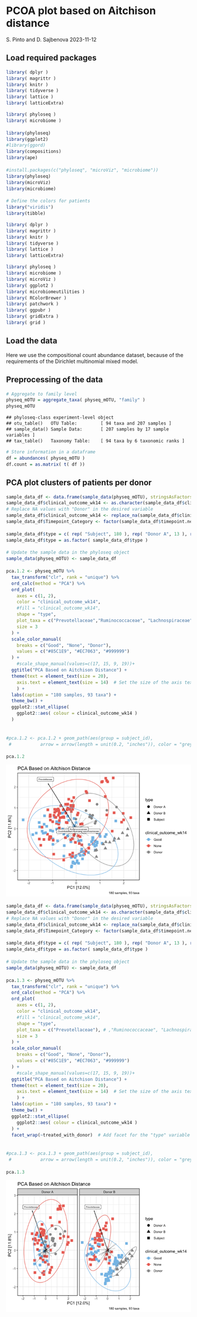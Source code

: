 PCOA plot based on Aitchison distance
================
S. Pinto and D. Sajbenova
2023-11-12

## Load required packages

``` r
library( dplyr )
library( magrittr )
library( knitr )
library( tidyverse )
library( lattice )
library( latticeExtra)
```

``` r
library( phyloseq )
library( microbiome )

library(phyloseq)
library(ggplot2)
#library(ggord)
library(compositions)
library(ape)

#install.packages(c("phyloseq", "microViz", "microbiome"))
library(phyloseq)
library(microViz)
library(microbiome)

# Define the colors for patients
library("viridis")
library(tibble)
```

``` r
library( dplyr )
library( magrittr )
library( knitr )
library( tidyverse )
library( lattice )
library( latticeExtra)
```

``` r
library( phyloseq )
library( microbiome )
library( microViz )
library( ggplot2 )
library( microbiomeutilities )
library( RColorBrewer )
library( patchwork )
library( ggpubr )
library( gridExtra )
library( grid )
```

## Load the data

Here we use the compositional count abundance dataset, because of the
requirements of the Dirichlet multinomial mixed model.

## Preprocessing of the data

``` r
# Aggregate to family level
physeq_mOTU = aggregate_taxa( physeq_mOTU, "family" )
physeq_mOTU
```

    ## phyloseq-class experiment-level object
    ## otu_table()   OTU Table:         [ 94 taxa and 207 samples ]
    ## sample_data() Sample Data:       [ 207 samples by 17 sample variables ]
    ## tax_table()   Taxonomy Table:    [ 94 taxa by 6 taxonomic ranks ]

``` r
# Store information in a dataframe
df = abundances( physeq_mOTU )
df.count = as.matrix( t( df ))
```

## PCA plot clusters of patients per donor

``` r
sample_data_df <- data.frame(sample_data(physeq_mOTU), stringsAsFactors = FALSE)
sample_data_df$clinical_outcome_wk14 <- as.character(sample_data_df$clinical_outcome_wk14)
# Replace NA values with "Donor" in the desired variable
sample_data_df$clinical_outcome_wk14 <- replace_na(sample_data_df$clinical_outcome_wk14, "Donor")
sample_data_df$Timepoint_Category <- factor(sample_data_df$timepoint.new, levels = c("Pre-FMT", "FMT", "Post-FMT", "Donor"))

sample_data_df$type = c( rep( "Subject", 180 ), rep( "Donor A", 13 ), rep( "Donor B", 14 ))
sample_data_df$type = as.factor( sample_data_df$type )

# Update the sample data in the phyloseq object
sample_data(physeq_mOTU) <- sample_data_df

pca.1.2 <- physeq_mOTU %>% 
  tax_transform("clr", rank = "unique") %>% 
  ord_calc(method = "PCA") %>%
  ord_plot(
    axes = c(1, 2),
    color = "clinical_outcome_wk14",
    #fill = "clinical_outcome_wk14",
    shape = "type",
    plot_taxa = c("Prevotellaceae","Ruminococcaceae", "Lachnospiraceae", "Clostridialesfam.incertaesedis"),
    size = 3
  ) +
  scale_color_manual(
    breaks = c("Good", "None", "Donor"),
    values = c("#85C1E9", "#EC7063", "#999999")
  ) +
    #scale_shape_manual(values=c(17, 15, 9, 19))+
  ggtitle("PCA Based on Aitchison Distance") +
  theme(text = element_text(size = 20),
    axis.text = element_text(size = 14)  # Set the size of the axis text
    ) +
  labs(caption = "180 samples, 93 taxa") +
  theme_bw() +
  ggplot2::stat_ellipse(
    ggplot2::aes( colour = clinical_outcome_wk14 )
  )


#pca.1.2 <- pca.1.2 + geom_path(aes(group = subject_id),
 #           arrow = arrow(length = unit(0.2, "inches")), color = "grey", size = 1) 

pca.1.2
```

![](2--PCA-on-Aitchison-distance_files/figure-gfm/PCA-1.png)<!-- -->

``` r
sample_data_df <- data.frame(sample_data(physeq_mOTU), stringsAsFactors = FALSE)
sample_data_df$clinical_outcome_wk14 <- as.character(sample_data_df$clinical_outcome_wk14)
# Replace NA values with "Donor" in the desired variable
sample_data_df$clinical_outcome_wk14 <- replace_na(sample_data_df$clinical_outcome_wk14, "Donor")
sample_data_df$Timepoint_Category <- factor(sample_data_df$timepoint.new, levels = c("Pre-FMT", "FMT", "Post-FMT", "Donor"))

sample_data_df$type = c( rep( "Subject", 180 ), rep( "Donor A", 13 ), rep( "Donor B", 14 ))
sample_data_df$type = as.factor( sample_data_df$type )

# Update the sample data in the phyloseq object
sample_data(physeq_mOTU) <- sample_data_df

pca.1.3 <- physeq_mOTU %>% 
  tax_transform("clr", rank = "unique") %>% 
  ord_calc(method = "PCA") %>%
  ord_plot(
    axes = c(1, 2),
    color = "clinical_outcome_wk14",
    #fill = "clinical_outcome_wk14",
    shape = "type",
    plot_taxa = c("Prevotellaceae"), # ,"Ruminococcaceae", "Lachnospiraceae", "Clostridialesfam.incertaesedis"
    size = 3
  ) +
  scale_color_manual(
    breaks = c("Good", "None", "Donor"),
    values = c("#85C1E9", "#EC7063", "#999999")
  ) +
    #scale_shape_manual(values=c(17, 15, 9, 19))+
  ggtitle("PCA Based on Aitchison Distance") +
  theme(text = element_text(size = 20),
    axis.text = element_text(size = 14)  # Set the size of the axis text
    ) +
  labs(caption = "180 samples, 93 taxa") +
  theme_bw() +
  ggplot2::stat_ellipse(
    ggplot2::aes( colour = clinical_outcome_wk14 )
  ) +
  facet_wrap(~treated_with_donor)  # Add facet for the "type" variable


#pca.1.3 <- pca.1.3 + geom_path(aes(group = subject_id),
 #           arrow = arrow(length = unit(0.2, "inches")), color = "grey", size = 1) 

pca.1.3
```

![](2--PCA-on-Aitchison-distance_files/figure-gfm/PCA%20donors-1.png)<!-- -->
